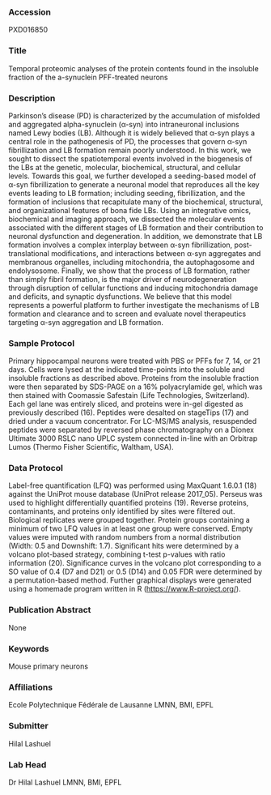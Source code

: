 ### Accession
PXD016850

### Title
Temporal proteomic analyses of the protein contents found in the insoluble fraction of the a-synuclein PFF-treated neurons

### Description
Parkinson’s disease (PD) is characterized by the accumulation of misfolded and aggregated alpha-synuclein (α-syn) into intraneuronal inclusions named Lewy bodies (LB). Although it is widely believed that α-syn plays a central role in the pathogenesis of PD, the processes that govern α-syn fibrillization and LB formation remain poorly understood. In this work, we sought to dissect the spatiotemporal events involved in the biogenesis of the LBs at the genetic, molecular, biochemical, structural, and cellular levels. Towards this goal, we further developed a seeding-based model of α-syn fibrillization to generate a neuronal model that reproduces all the key events leading to LB formation; including seeding, fibrillization, and the formation of inclusions that recapitulate many of the biochemical, structural, and organizational features of bona fide LBs. Using an integrative omics, biochemical and imaging approach, we dissected the molecular events associated with the different stages of LB formation and their contribution to neuronal dysfunction and degeneration. In addition, we demonstrate that LB formation involves a complex interplay between α-syn fibrillization, post-translational modifications, and interactions between α-syn aggregates and membranous organelles, including mitochondria, the autophagosome and endolysosome. Finally, we show that the process of LB formation, rather than simply fibril formation, is the major driver of neurodegeneration through disruption of cellular functions and inducing mitochondria damage and deficits, and synaptic dysfunctions. We believe that this model represents a powerful platform to further investigate the mechanisms of LB formation and clearance and to screen and evaluate novel therapeutics targeting α-syn aggregation and LB formation.

### Sample Protocol
Primary hippocampal neurons were treated with PBS or PFFs for 7, 14, or 21 days. Cells were lysed at the indicated time-points into the soluble and insoluble fractions as described above. Proteins from the insoluble fraction were then separated by SDS-PAGE on a 16% polyacrylamide gel, which was then stained with Coomassie Safestain (Life Technologies, Switzerland). Each gel lane was entirely sliced, and proteins were in-gel digested as previously described (16). Peptides were desalted on stageTips (17) and dried under a vacuum concentrator. For LC-MS/MS analysis, resuspended peptides were separated by reversed phase chromatography on a Dionex Ultimate 3000 RSLC nano UPLC system connected in-line with an Orbitrap Lumos (Thermo Fisher Scientific, Waltham, USA).

### Data Protocol
Label-free quantification (LFQ) was performed using MaxQuant 1.6.0.1 (18) against the UniProt mouse database (UniProt release 2017_05). Perseus was used to highlight differentially quantified proteins (19). Reverse proteins, contaminants, and proteins only identified by sites were filtered out. Biological replicates were grouped together. Protein groups containing a minimum of two LFQ values in at least one group were conserved. Empty values were imputed with random numbers from a normal distribution (Width: 0.5 and Downshift: 1.7). Significant hits were determined by a volcano plot-based strategy, combining t-test p-values with ratio information (20). Significance curves in the volcano plot corresponding to a SO value of 0.4 (D7 and D21) or 0.5 (D14) and 0.05 FDR were determined by a permutation-based method. Further graphical displays were generated using a homemade program written in R (https://www.R-project.org/).

### Publication Abstract
None

### Keywords
Mouse primary neurons

### Affiliations
Ecole Polytechnique Fédérale de Lausanne
LMNN, BMI, EPFL

### Submitter
Hilal Lashuel

### Lab Head
Dr Hilal Lashuel
LMNN, BMI, EPFL


